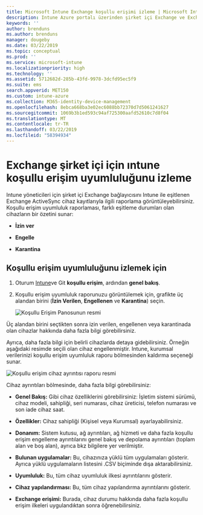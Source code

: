```yaml
---
title: Microsoft Intune Exchange koşullu erişimi izleme | Microsoft Intune
description: Intune Azure portalı üzerinden şirket içi Exchange ve Exchange Online için koşullu erişim uyumluluğunu izleyin.
keywords: ''
author: brenduns
ms.author: brenduns
manager: dougeby
ms.date: 03/22/2019
ms.topic: conceptual
ms.prod: ''
ms.service: microsoft-intune
ms.localizationpriority: high
ms.technology: ''
ms.assetid: 5712682d-285b-43fd-9978-3dcfd95ec5f9
ms.suite: ems
search.appverid: MET150
ms.custom: intune-azure
ms.collection: M365-identity-device-management
ms.openlocfilehash: 8ebca668ba3e02ec6088bb72370d7d5061241627
ms.sourcegitcommit: 1069b3b1ed593c94af725300aafd52610c7d8f04
ms.translationtype: MT
ms.contentlocale: tr-TR
ms.lasthandoff: 03/22/2019
ms.locfileid: "58394934"
---
```

# <a name="monitor-conditional-access-compliance-for-exchange-on-premises-in-intune"></a>Exchange şirket içi için ıntune koşullu erişim uyumluluğunu izleme

Intune yöneticileri için şirket içi Exchange bağlayıcısını Intune ile eşitlenen Exchange ActiveSync cihaz kayıtlarıyla ilgili raporlama görüntüleyebilirsiniz. Koşullu erişim uyumluluk raporlaması, farklı eşitleme durumları olan cihazların bir özetini sunar:

- **İzin ver**

- **Engelle**

- **Karantina**

## <a name="to-monitor-conditional-access-compliance"></a>Koşullu erişim uyumluluğunu izlemek için

1. Oturum [Intune](https://aka.ms/intuneportal)ve Git **koşullu erişim**, ardından **genel bakış**.

2. Koşullu erişim uyumluluk raporunuzu görüntülemek için, grafikte üç alandan birini (**İzin Verilen**, **Engellenen** ve **Karantina**) seçin.

   ![Koşullu Erişim Panosunun resmi](./media/CA-reporting-intune-1.png)

Üç alandan birini seçtikten sonra izin verilen, engellenen veya karantinada olan cihazlar hakkında daha fazla bilgi görebilirsiniz.

Ayrıca, daha fazla bilgi için belirli cihazlarda detaya gidebilirsiniz. Örneğin aşağıdaki resimde seçili olan cihaz engellenmiştir. Intune, kurumsal verilerinizi koşullu erişim uyumluluk raporu bölmesinden kaldırma seçeneği sunar.

![Koşullu erişim cihaz ayrıntısı raporu resmi](./media/CA-reporting-intune-3.png)

Cihaz ayrıntıları bölmesinde, daha fazla bilgi görebilirsiniz:

- **Genel Bakış:** Gibi cihaz özelliklerini görebilirsiniz: İşletim sistemi sürümü, cihaz modeli, sahipliği, seri numarası, cihaz üreticisi, telefon numarası ve son iade cihaz saat.

- **Özellikler:** Cihaz sahipliği (Kişisel veya Kurumsal) ayarlayabilirsiniz.

- **Donanım:** Sistem kutusu, ağ ayrıntıları, ağ hizmeti ve daha fazla koşullu erişim engelleme ayrıntılarını genel bakış ve depolama ayrıntıları (toplam alan ve boş alan), ayrıca bkz bilgilere yer verilmiştir.

- **Bulunan uygulamalar:** Bu, cihazınıza yüklü tüm uygulamaları gösterir. Ayrıca yüklü uygulamaların listesini .CSV biçiminde dışa aktarabilirsiniz.

- **Uyumluluk:** Bu, tüm cihaz uyumluluk ilkesi ayrıntılarını gösterir.

- **Cihaz yapılandırması:** Bu, tüm cihaz yapılandırma ayrıntılarını gösterir.

- **Exchange erişimi:** Burada, cihaz durumu hakkında daha fazla koşullu erişim ilkeleri uygulandıktan sonra öğrenebilirsiniz.
